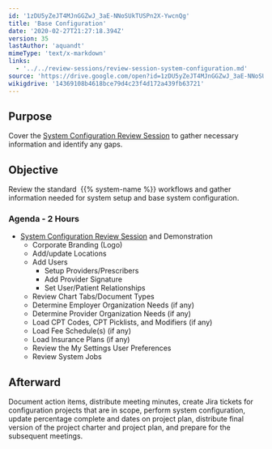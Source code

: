 ```yaml
---
id: '1zDU5yZeJT4MJnGGZwJ_3aE-NNoSUkTUSPn2X-YwcnQg'
title: 'Base Configuration'
date: '2020-02-27T21:27:18.394Z'
version: 35
lastAuthor: 'aquandt'
mimeType: 'text/x-markdown'
links:
  - '../../review-sessions/review-session-system-configuration.md'
source: 'https://drive.google.com/open?id=1zDU5yZeJT4MJnGGZwJ_3aE-NNoSUkTUSPn2X-YwcnQg'
wikigdrive: '14369108b4618bce79d4c23f4d172a439fb63721'
---
```

## Purpose

Cover the [System Configuration Review Session](../../review-sessions/review-session-system-configuration.md) to gather necessary information and identify any gaps.

## Objective

Review the standard  {{% system-name %}} workflows and gather information needed for system setup and base system configuration.

### Agenda - 2 Hours

* [System Configuration Review Session](../../review-sessions/review-session-system-configuration.md) and Demonstration
    * Corporate Branding (Logo)
    * Add/update Locations
    * Add Users
        * Setup Providers/Prescribers
        * Add Provider Signature
        * Set User/Patient Relationships
    * Review Chart Tabs/Document Types
    * Determine Employer Organization Needs (if any)
    * Determine Provider Organization Needs (if any)
    * Load CPT Codes, CPT Picklists, and Modifiers (if any)
    * Load Fee Schedule(s) (if any)
    * Load Insurance Plans (if any)
    * Review the My Settings User Preferences
    * Review System Jobs

## Afterward

Document action items, distribute meeting minutes, create Jira tickets for configuration projects that are in scope, perform system configuration, update percentage complete and dates on project plan, distribute final version of the project charter and project plan, and prepare for the subsequent meetings.
